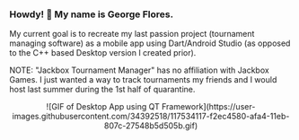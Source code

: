 
### Howdy! 🤠 My name is George Flores.

My current goal is to recreate my last passion project (tournament managing software) as a mobile app using Dart/Android Studio (as opposed to the C++ based Desktop version I created prior).

NOTE: "Jackbox Tournament Manager" has no affiliation with Jackbox Games. I just wanted a way to track tournaments my friends and I would host last summer during the 1st half of quarantine.

<p align="center">
![GIF of Desktop App using QT Framework](https://user-images.githubusercontent.com/34392518/117534117-f2ec4580-afa4-11eb-807c-27548b5d505b.gif)
</p>


<!--
**GFlores17/GFlores17** is a ✨ _special_ ✨ repository because its `README.md` (this file) appears on your GitHub profile.

Here are some ideas to get you started:

- 🔭 I’m currently working on ...
- 🌱 I’m currently learning ...
- 👯 I’m looking to collaborate on ...
- 🤔 I’m looking for help with ...
- 💬 Ask me about ...
- 📫 How to reach me: ...
- 😄 Pronouns: ...
- ⚡ Fun fact: ...
-->
